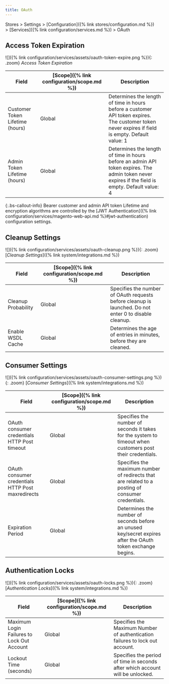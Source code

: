 ```yaml
---
title: OAuth
---
```


Stores > Settings > [Configuration]({% link stores/configuration.md %}) > [Services]({% link configuration/services.md %}) >  OAuth

## Access Token Expiration

![]({% link configuration/services/assets/oauth-token-expire.png %}){: .zoom}
_Access Token Expiration_

|Field|[Scope]({% link configuration/scope.md %})|Description|
|--- |--- |--- |
|Customer Token Lifetime (hours)|Global|Determines the length of time in hours before a customer API token expires. The customer token never expires if field is empty. Default value: 1|
|Admin Token Lifetime (hours)|Global|Determines the length of time in hours before an admin API token expires. The admin token never expires if the field is empty. Default value: 4|

{:.bs-callout-info}
Bearer customer and admin API token Lifetime and encryption algorithms are controlled by the [JWT Authentication]({% link configuration/services/magento-web-api.md %}#jwt-authentication) configuration settings.

## Cleanup Settings

![]({% link configuration/services/assets/oauth-cleanup.png %}){: .zoom}
[_Cleanup Settings_]({% link system/integrations.md %})

|Field|[Scope]({% link configuration/scope.md %})|Description|
|--- |--- |--- |
|Cleanup Probability|Global|Specifies the number of OAuth requests before cleanup is launched. Do not enter 0 to disable cleanup.|
|Enable WSDL Cache|Global|Determines the age of entries in minutes, before they are cleaned.|

## Consumer Settings

![]({% link configuration/services/assets/oauth-consumer-settings.png %}){: .zoom}
[_Consumer Settings_]({% link system/integrations.md %})

|Field|[Scope]({% link configuration/scope.md %})|Description|
|--- |--- |--- |
|OAuth consumer credentials HTTP Post timeout|Global|Specifies the number of seconds it takes for the system to timeout when customers post their credentials.|
|OAuth consumer credentials HTTP Post maxredirects|Global|Specifies the maximum number of redirects that are related to a posting of consumer credentials.|
|Expiration Period|Global|Determines the number of seconds before an unused key/secret expires after the OAuth token exchange begins.|

## Authentication Locks

![]({% link configuration/services/assets/oauth-locks.png %}){: .zoom}
[_Authentication Locks_]({% link system/integrations.md %})

|Field|[Scope]({% link configuration/scope.md %})|Description|
|--- |--- |--- |
|Maximum Login Failures to Lock Out Account|Global|Specifies the Maximum Number of authentication failures to lock out account.|
|Lockout Time (seconds)|Global|Specifies the period of time in seconds after which account will be unlocked.|
